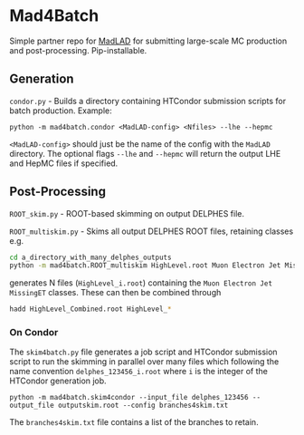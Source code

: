 # Mad4Batch

Simple partner repo for [MadLAD](https://github.com/tzuhanchang/MadLAD) for submitting large-scale MC production and post-processing. Pip-installable.

## Generation

`condor.py` - Builds a directory containing HTCondor submission scripts for batch production.
Example:
```
python -m mad4batch.condor <MadLAD-config> <Nfiles> --lhe --hepmc
```

`<MadLAD-config>` should just be the name of the config with the `MadLAD` directory.
The optional flags `--lhe` and `--hepmc` will return the output LHE and HepMC files if specified.

## Post-Processing

`ROOT_skim.py` - ROOT-based skimming on output DELPHES file.

`ROOT_multiskim.py` - Skims all output DELPHES ROOT files, retaining classes e.g.
```bash
cd a_directory_with_many_delphes_outputs
python -m mad4batch.ROOT_multiskim HighLevel.root Muon Electron Jet MissingET
```
generates N files (`HighLevel_i.root`) containing the `Muon Electron Jet MissingET` classes.
These can then be combined through
```bash
hadd HighLevel_Combined.root HighLevel_*
```

### On Condor
The `skim4batch.py` file generates a job script and HTCondor submission script to run the skimming in parallel over many files which following the name convention `delphes_123456_i.root` where `i` is the integer of the HTCondor generation job. 
```
python -m mad4batch.skim4condor --input_file delphes_123456 --output_file outputskim.root --config branches4skim.txt
```
The `branches4skim.txt` file contains a list of the branches to retain.
